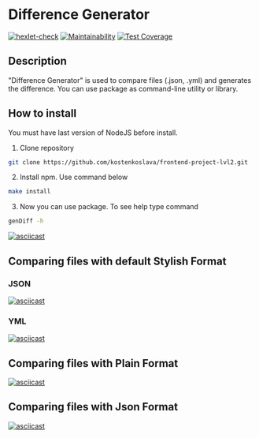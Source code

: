 # Difference Generator
[![hexlet-check](https://github.com/kostenkoslava/frontend-project-lvl2/workflows/hexlet-check/badge.svg)](https://github.com/kostenkoslava/frontend-project-lvl2/actions?query=workflow%3Ahexlet-check)
[![Maintainability](https://api.codeclimate.com/v1/badges/2dff5cc619f75a9a1adf/maintainability)](https://codeclimate.com/github/kostenkoslava/frontend-project-lvl2/maintainability)
[![Test Coverage](https://api.codeclimate.com/v1/badges/2dff5cc619f75a9a1adf/test_coverage)](https://codeclimate.com/github/kostenkoslava/frontend-project-lvl2/test_coverage)
## Description
"Difference Generator" is used to compare files (.json, .yml) and generates the difference. You can use package as command-line utility or library.
## How to install
You must have last version of NodeJS before install.
1. Clone repository
```sh
git clone https://github.com/kostenkoslava/frontend-project-lvl2.git
```
2. Install npm. Use command below
```sh
make install
```
3. Now you can use package. To see help type command 
```sh 
genDiff -h 
```
[![asciicast](https://asciinema.org/a/lTKRQIve1OTIQ6EAx1Bl7i1KQ.svg)](https://asciinema.org/a/lTKRQIve1OTIQ6EAx1Bl7i1KQ)

## Comparing files with default Stylish Format
### JSON
[![asciicast](https://asciinema.org/a/Jb8YBbs9eihDMaMiRvNDqTeZW.svg)](https://asciinema.org/a/Jb8YBbs9eihDMaMiRvNDqTeZW)
### YML
[![asciicast](https://asciinema.org/a/NgvhrayTnfLX7fjYkIB7mWvFk.svg)](https://asciinema.org/a/NgvhrayTnfLX7fjYkIB7mWvFk)
## Comparing files with  Plain Format
[![asciicast](https://asciinema.org/a/laVbPaslO2UFG4iJIFxZvUpRK.svg)](https://asciinema.org/a/laVbPaslO2UFG4iJIFxZvUpRK)
## Comparing files with  Json Format
[![asciicast](https://asciinema.org/a/NgvhrayTnfLX7fjYkIB7mWvFk.svg)](https://asciinema.org/a/NgvhrayTnfLX7fjYkIB7mWvFk)
